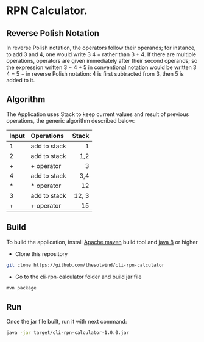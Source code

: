 # RPN Calculator.

## Reverse Polish Notation
In reverse Polish notation, the operators follow their operands; 
for instance, to add 3 and 4, one would write 3 4 + rather than 3 + 4. 
If there are multiple operations, operators are given immediately after their second operands; 
so the expression written 3 − 4 + 5 in conventional notation would be 
written 3 4 − 5 + in reverse Polish notation: 4 is first subtracted from 3, 
then 5 is added to it. 

## Algorithm
The Application uses Stack to keep current values and result of previous operations, 
the generic algorithm described below:
 
|  Input   |    Operations  |   Stack  |
|----------|:--------------|---------:|
|    1     |  add to stack |    1     |
|    2     |  add to stack |    1,2   |
|    +     |  + operator   |    3     |
|    4     |  add to stack |    3,4   |
|    *     |  * operator   |    12    |
|    3     |  add to stack |    12, 3 |
|    +     |  + operator   |    15    |


## Build
To build the application, install [Apache maven](http://maven.apache.org/) build tool and [java 8](https://docs.aws.amazon.com/corretto/latest/corretto-8-ug/downloads-list.html) or higher
- Clone this repository
````bash
git clone https://github.com/thesolwind/cli-rpn-calculator
````
- Go to the cli-rpn-calculator folder and build jar file
````bash
mvn package
````
## Run
Once the jar file built, run it with next command:
````bash
java -jar target/cli-rpn-calculator-1.0.0.jar
````
